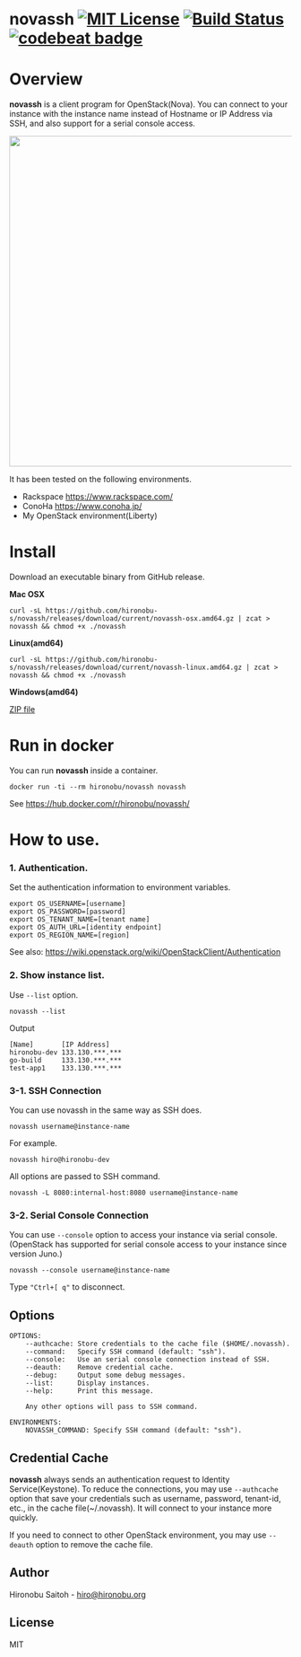 # novassh [![MIT License](http://img.shields.io/badge/license-MIT-blue.svg?style=flat)](LICENSE) [![Build Status](https://travis-ci.org/hironobu-s/novassh.svg?branch=master)](https://travis-ci.org/hironobu-s/novassh) [![codebeat badge](https://codebeat.co/badges/97e0e868-2796-41d9-82a1-d1740acdc4d3)](https://codebeat.co/projects/github-com-hironobu-s-novassh)

# Overview

**novassh** is a client program for OpenStack(Nova). You can connect to your instance with the instance name instead of Hostname or IP Address via SSH, and also support for a serial console access.

<a href="https://asciinema.org/a/40809?autoplay=1" target="_blank"><img src="https://asciinema.org/a/40809.png" width="589"/></a>

It has been tested on the following environments.

* Rackspace https://www.rackspace.com/
* ConoHa https://www.conoha.jp/
* My OpenStack environment(Liberty)


# Install

Download an executable binary from GitHub release.

**Mac OSX**

```shell
curl -sL https://github.com/hironobu-s/novassh/releases/download/current/novassh-osx.amd64.gz | zcat > novassh && chmod +x ./novassh
```

**Linux(amd64)**

```shell
curl -sL https://github.com/hironobu-s/novassh/releases/download/current/novassh-linux.amd64.gz | zcat > novassh && chmod +x ./novassh
```

**Windows(amd64)**

[ZIP file](https://github.com/hironobu-s/novassh/releases/download/current/novassh.amd64.zip)

# Run in docker

You can run **novassh** inside a container.

```
docker run -ti --rm hironobu/novassh novassh
```

See https://hub.docker.com/r/hironobu/novassh/

# How to use.

### 1. Authentication.

Set the authentication information to environment variables.

```shell
export OS_USERNAME=[username]
export OS_PASSWORD=[password]
export OS_TENANT_NAME=[tenant name]
export OS_AUTH_URL=[identity endpoint]
export OS_REGION_NAME=[region]
```

See also: https://wiki.openstack.org/wiki/OpenStackClient/Authentication

### 2. Show instance list.

Use ``--list`` option.

```
novassh --list
```

Output

```
[Name]       [IP Address]
hironobu-dev 133.130.***.***
go-build     133.130.***.***
test-app1    133.130.***.***
```

### 3-1. SSH Connection

You can use novassh in the same way as SSH does.

```shell
novassh username@instance-name
```

For example.

```shell
novassh hiro@hironobu-dev
```

All options are passed to SSH command.

```shell
novassh -L 8080:internal-host:8080 username@instance-name
```

### 3-2. Serial Console Connection

You can use ```--console``` option to access your instance via serial console. (OpenStack has supported for serial console access to your instance since version Juno.)

```shell
novassh --console username@instance-name
```

Type ```"Ctrl+[ q"``` to disconnect.

## Options

```
OPTIONS:
	--authcache: Store credentials to the cache file ($HOME/.novassh).
	--command:   Specify SSH command (default: "ssh").
	--console:   Use an serial console connection instead of SSH.
	--deauth:    Remove credential cache.
	--debug:     Output some debug messages.
	--list:      Display instances.
	--help:      Print this message.

    Any other options will pass to SSH command.

ENVIRONMENTS:
	NOVASSH_COMMAND: Specify SSH command (default: "ssh").
```

## Credential Cache

**novassh** always sends an authentication request to Identity Service(Keystone). To reduce the connections, you may use ```--authcache``` option that save your credentials such as username, password, tenant-id, etc., in the cache file(~/.novassh). It will connect to your instance more quickly.

If you need to connect to other OpenStack environment, you may use ```--deauth``` option to remove the cache file.

## Author

Hironobu Saitoh - hiro@hironobu.org

## License

MIT
